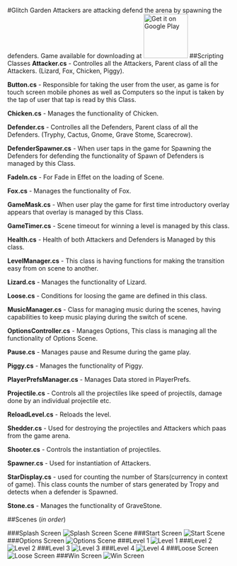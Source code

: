 #Glitch Garden
Attackers are attacking defend the arena by spawning the defenders.
Game available for downloading at
<a href='https://play.google.com/store/apps/details?id=com.VirginMonkStudios.GlitchTheGame&hl=en&utm_source=global_co&utm_medium=prtnr&utm_content=Mar2515&utm_campaign=PartBadge&pcampaignid=MKT-Other-global-all-co-prtnr-py-PartBadge-Mar2515-1'><img alt='Get it on Google Play' src='https://play.google.com/intl/en_us/badges/images/generic/en_badge_web_generic.png' height = 100px/></a>
##Scripting Classes
<b>Attacker.cs</b> - Controlles all the Attackers, Parent class of all the Attackers. (Lizard, Fox, Chicken, Piggy).

<b>Button.cs</b> - Responsible for taking the user from the user, as game is for touch screen mobile phones as well as Computers so the input is taken by the tap of user that tap is read by this Class.

<b>Chicken.cs</b> - Manages the functionality of Chicken.

<b>Defender.cs</b> - Controlles all the Defenders, Parent class of all the Defenders. (Tryphy, Cactus, Gnome, Grave Stome, Scarecrow).

<b>DefenderSpawner.cs</b> - When user taps in the game for Spawning the Defenders for defending the functionality of Spawn of Defenders is managed by this Class.

<b>FadeIn.cs</b> - For Fade in Effet on the loading of Scene.

<b>Fox.cs</b> - Manages the functionality of Fox.

<b>GameMask.cs</b> - When user play the game for first time introductory overlay appears that overlay is managed by this Class.

<b>GameTimer.cs</b> - Scene timeout for winning a level is managed by this class.

<b>Health.cs</b> - Health of both Attackers and Defenders is Managed by this class.

<b>LevelManager.cs</b> - This class is having functions for making the transition easy from on scene to another.

<b>Lizard.cs</b> - Manages the functionality of Lizard.

<b>Loose.cs</b> - Conditions for loosing the game are defined in this class.

<b>MusicManager.cs</b> - Class for managing music during the scenes, having capabilities to keep music playing during the switch of scene.

<b>OptionsController.cs</b> - Manages Options, This class is managing all the functionality of Options Scene.

<b>Pause.cs</b> - Manages pause and Resume during the game play.

<b>Piggy.cs</b> - Manages the functionality of Piggy.

<b>PlayerPrefsManager.cs</b> - Manages Data stored in PlayerPrefs.

<b>Projectile.cs</b> - Controls all the projectiles like speed of projectils, damage done by an individual projectile etc.

<b>ReloadLevel.cs</b> - Reloads the level.

<b>Shedder.cs</b> -  Used for destroying the projectiles and Attackers which paas from the game arena.

<b>Shooter.cs</b> - Controls the instantiation of projectiles.

<b>Spawner.cs</b> - Used for instantiation of Attackers.

<b>StarDisplay.cs</b> - used for counting the number of Stars(currency in context of game). This class counts the number of stars generated by Tropy and detects when a defender is Spawned.

<b>Stone.cs</b> - Manages the functionality of GraveStone.


##Scenes (<i>in order</i>)

###Splash Screen
![Splash Screen Scene](./Screenshots/SplashScreen.png)
###Start Screen
![Start Scene](./Screenshots/StartScreen.png)
###Options Screen
![Options Scene](./Screenshots/OptionsScreen.png)
###Level 1
![Level 1](./Screenshots/ScreenLevel1.png)
###Level 2
![Level 2](./Screenshots/ScreenLevel2.png)
###Level 3
![Level 3](./Screenshots/ScreenLevel3.png)
###Level 4
![Level 4](./Screenshots/ScreenLevel4.png)
###Loose Screen
![Loose Screen](./Screenshots/WinScreen.png)
###Win Screen
![Win Screen](./Screenshots/LooseScreen.png)


